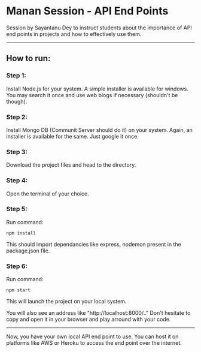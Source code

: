 # Manan Session - API End Points
Session by Sayantanu Dey to instruct students about the importance of API end points in projects and how to effectively use them.

---

## How to run:

### Step 1: 
Install Node.js for your system. A simple installer is available for windows. You may search it once and use web blogs if necessary (shouldn't be though).

### Step 2:
Install Mongo DB (Communit Server should do it) on your system. Again, an installer is available for the same. Just google it once.

### Step 3:
Download the project files and head to the directory.

### Step 4:
Open the terminal of your choice.

### Step 5:
Run command:
```
npm install
```
This should import dependancies like express, nodemon present in the package.json file.

### Step 6:
Run command:
```
npm start
```
This will launch the project on your local system.

You will also see an address like "http://localhost:8000/.."
Don't hesitate to copy and open it in your browser and play arround with your code.

----

Now, you have your own local API end point to use. You can host it on platforms like AWS or Heroku to access the end point over the internet. 
